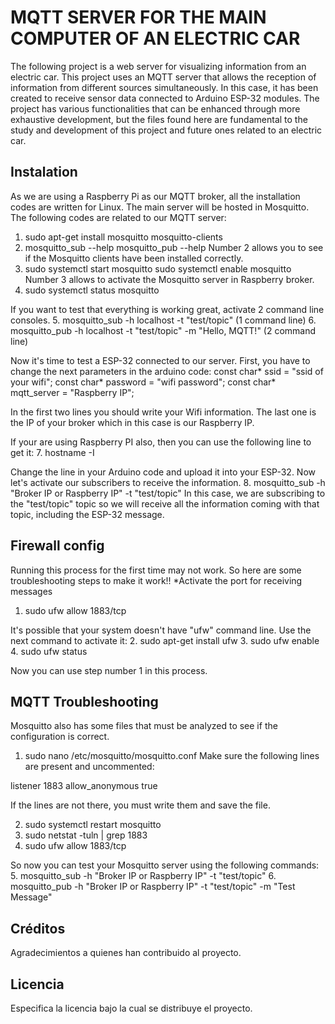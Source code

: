# MQTT SERVER FOR THE MAIN COMPUTER OF AN ELECTRIC CAR

The following project is a web server for visualizing information from an electric car. This project uses an MQTT server that allows the reception of information from different sources simultaneously. In this case, it has been created to receive sensor data connected to Arduino ESP-32 modules. The project has various functionalities that can be enhanced through more exhaustive development, but the files found here are fundamental to the study and development of this project and future ones related to an electric car.

## Instalation

As we are using a Raspberry Pi as our MQTT broker, all the installation codes are written for Linux. The main server will be hosted in Mosquitto. The following codes are related to our MQTT server:

1. sudo apt-get install mosquitto mosquitto-clients
2. mosquitto_sub --help
   mosquitto_pub --help
Number 2 allows you to see if the Mosquitto clients have been installed correctly.
3. sudo systemctl start mosquitto
   sudo systemctl enable mosquitto
Number 3 allows to activate the Mosquitto server in Raspberry broker.
4. sudo systemctl status mosquitto

If you want to test that everything is working great, activate 2 command line consoles. 
5. mosquitto_sub -h localhost -t "test/topic" (1 command line)
6. mosquitto_pub -h localhost -t "test/topic" -m "Hello, MQTT!" (2 command line)

Now it's time to test a ESP-32 connected to our server. First, you have to change the next parameters in the arduino code:
const char* ssid = "ssid of your wifi";
const char* password = "wifi password";
const char* mqtt_server = "Raspberry IP";

In the first two lines you should write your Wifi information. The last one is the IP of your broker which in this case is our Raspberry IP.

If your are using Raspberry PI also, then you can use the following line to get it:
7. hostname -I 

Change the line in your Arduino code and upload it into your ESP-32. Now let's activate our subscribers to receive the information.
8. mosquitto_sub -h "Broker IP or Raspberry IP" -t "test/topic"
In this case, we are subscribing to the "test/topic" topic so we will receive all the information coming with that topic, including the ESP-32 message. 

## Firewall config

Running this process for the first time may not work. So here are some troubleshooting steps to make it work!!
*Activate the port for receiving messages
1. sudo ufw allow 1883/tcp

It's possible that your system doesn't have "ufw" command line. Use the next command to activate it: 
2. sudo apt-get install ufw
3. sudo ufw enable
4. sudo ufw status

Now you can use step number 1 in this process.

## MQTT Troubleshooting

Mosquitto also has some files that must be analyzed to see if the configuration is correct.
1. sudo nano /etc/mosquitto/mosquitto.conf
Make sure the following lines are present and uncommented:

listener 1883
allow_anonymous true

If the lines are not there, you must write them and save the file.

2. sudo systemctl restart mosquitto
3. sudo netstat -tuln | grep 1883
4. sudo ufw allow 1883/tcp

So now you can test your Mosquitto server using the following commands: 
5. mosquitto_sub -h "Broker IP or Raspberry IP" -t "test/topic"
6. mosquitto_pub -h "Broker IP or Raspberry IP" -t "test/topic" -m "Test Message"



## Créditos

Agradecimientos a quienes han contribuido al proyecto.

## Licencia

Especifica la licencia bajo la cual se distribuye el proyecto.

